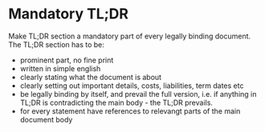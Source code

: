 # Mandatory TL;DR

Make TL;DR section a mandatory part of every legally binding document.
The TL;DR section has to be:


- prominent part, no fine print
- written in simple english
- clearly stating what the document is about
- clearly setting out important details, costs, liabilities, term dates etc
- be legally binding by itself, and prevail the full version, i.e.
if anything in TL;DR is contradicting the main body - the TL;DR prevails.
- for every statement have references to relevangt parts of the
main document body
